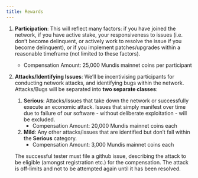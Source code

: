 ```yaml
---
title: Rewards
---
```


1. **Participation**: This will reflect many factors: if you have joined the network,  if you have active stake, your responsiveness to issues (i.e. don’t become delinquent, or actively work to resolve the issue if you become delinquent), or if you implement patches/upgrades within a reasonable timeframe (not limited to these factors). 
   * Compensation Amount: 25,000 Mundis mainnet coins per participant

2. **Attacks/Identifying Issues**: We’ll be incentivising participants for conducting network attacks, and identifying bugs within the network. Attacks/Bugs will be separated into **two separate classes**:
   1. **Serious**: Attacks/Issues that take down the network or successfully execute an economic attack. Issues that simply manifest over time due to failure of our software - without deliberate exploitation - will be excluded.
      * Compensation Amount: 20,000 Mundis mainnet coins each
   2. **Mild**: Any other attacks/issues that are identified but don’t fall within the **Serious** category.
      * Compensation Amount: 3,000 Mundis mainnet coins each
      
   The successful tester must file a github issue, describing the attack to be eligible (amongst registration etc.) for the compensation. The attack is off-limits and not to be attempted again until it has been resolved.